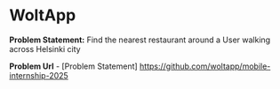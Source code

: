   # WoltApp 
  
**Problem Statement:** Find the nearest restaurant around a User walking across  Helsinki city

**Problem Url** - [Problem Statement] https://github.com/woltapp/mobile-internship-2025 
